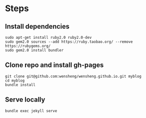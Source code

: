 # Steps

## Install dependencies

    sudo apt-get install ruby2.0 ruby2.0-dev
    sudo gem2.0 sources --add https://ruby.taobao.org/ --remove https://rubygems.org/
    sudo gem2.0 install bundler

## Clone repo and install gh-pages

    git clone git@github.com:wensheng/wensheng.github.io.git myblog
    cd myblog
    bundle install

## Serve locally

    bundle exec jekyll serve
